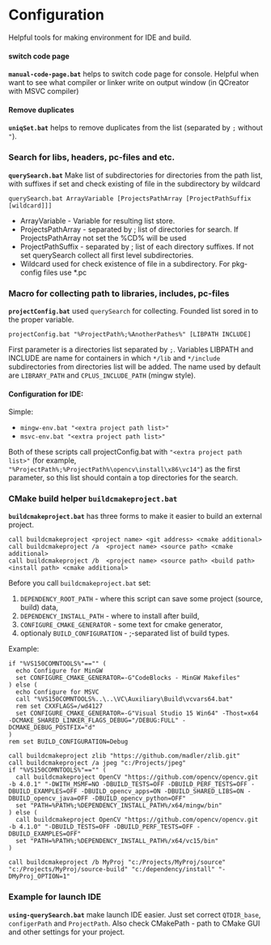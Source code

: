 # Configuration
Helpful tools for making environment for IDE and build.

#### switch code page
**`manual-code-page.bat`** helps to switch code page for console. Helpful when want to see what compiler or linker  write on output window (in QCreator with MSVC compiler)

#### Remove duplicates
**`uniqSet.bat`** helps to remove duplicates from the list (separated by `;` without `"`).

### Search for libs, headers, pc-files and etc.
**`querySearch.bat`** Make list of subdirectories for directories from the path list, with suffixes if set and check existing of file in the subdirectory by wildcard

`querySearch.bat ArrayVariable [ProjectsPathArray [ProjectPathSuffix [wildcard]]]`

  - ArrayVariable - Variable for resulting list store.
  - ProjectsPathArray - separated by ; list of directories for search. If ProjectsPathArray not set the %CD% will be used
  - ProjectPathSuffix - separated by ; list of each directory suffixes. If not set querySearch collect all first level subdirectories.
  - Wildcard used for check existence of file in a subdirectory. For pkg-config files use *.pc

### Macro for collecting path to libraries, includes, pc-files
**`projectConfig.bat`** used `querySearch` for collecting. Founded list sored in to the proper variable.

`projectConfig.bat "%ProjectPath%;%AnotherPathes%" [LIBPATH INCLUDE]`

First parameter is a directories list separated by `;`. Variables LIBPATH and INCLUDE are name for containers in which `*/lib` and `*/include` subdirectories from directories list will be added. The name used by default are `LIBRARY_PATH` and `CPLUS_INCLUDE_PATH` (mingw style).

#### Configuration for IDE:
Simple:
  * `mingw-env.bat "<extra project path list>"`
  * `msvc-env.bat "<extra project path list>"`

Both of these scripts call projectConfig.bat with `"<extra project path list>"` (for example, ` "%ProjectPath%;%ProjectPath%\opencv\install\x86\vc14"`) as the first parameter, so this list should contain a top directories for the search.

### CMake build helper `buildcmakeproject.bat`
**`buildcmakeproject.bat`** has three forms to make it easier to build an external project.
```batch
call buildcmakeproject <project name> <git address> <cmake additional> 
call buildcmakeproject /a  <project name> <source path> <cmake additional> 
call buildcmakeproject /b  <project name> <source path> <build path> <install path> <cmake additional> 
```
Before you call `buildcmakeproject.bat` set:
1. `DEPENDENCY_ROOT_PATH` - where this script can save some project (source, build) data,
1. `DEPENDENCY_INSTALL_PATH` - where to install after build,
2. `CONFIGURE_CMAKE_GENERATOR` - some text for cmake generator,
3. optionaly `BUILD_CONFIGURATION` - ;-separated list of build types.

Example:
```batch
if "%VS150COMNTOOLS%"=="" (
  echo Configure for MinGW
  set CONFIGURE_CMAKE_GENERATOR=-G"CodeBlocks - MinGW Makefiles"
) else (
  echo Configure for MSVC
  call "%VS150COMNTOOLS%..\..\VC\Auxiliary\Build\vcvars64.bat"
  rem set CXXFLAGS=/wd4127
  set CONFIGURE_CMAKE_GENERATOR=-G"Visual Studio 15 Win64" -Thost=x64 -DCMAKE_SHARED_LINKER_FLAGS_DEBUG="/DEBUG:FULL" -DCMAKE_DEBUG_POSTFIX="d"
)
rem set BUILD_CONFIGURATION=Debug

call buildcmakeproject zlib "https://github.com/madler/zlib.git"
call buildcmakeproject /a jpeg "c:/Projects/jpeg"
if "%VS150COMNTOOLS%"=="" (
  call buildcmakeproject OpenCV "https://github.com/opencv/opencv.git -b 4.0.1" "-DWITH_MSMF=NO -DBUILD_TESTS=OFF -DBUILD_PERF_TESTS=OFF -DBUILD_EXAMPLES=OFF -DBUILD_opencv_apps=ON -DBUILD_SHARED_LIBS=ON -DBUILD_opencv_java=OFF -DBUILD_opencv_python=OFF"
  set "PATH=%PATH%;%DEPENDENCY_INSTALL_PATH%/x64/mingw/bin"
) else (
  call buildcmakeproject OpenCV "https://github.com/opencv/opencv.git -b 4.1.0" "-DBUILD_TESTS=OFF -DBUILD_PERF_TESTS=OFF -DBUILD_EXAMPLES=OFF"
  set "PATH=%PATH%;%DEPENDENCY_INSTALL_PATH%/x64/vc15/bin"
)

call buildcmakeproject /b MyProj "c:/Projects/MyProj/source" "c:/Projects/MyProj/source-build" "c:/dependency/install" "-DMyProj_OPTION=1"

```

### Example for launch IDE
**`using-querySearch.bat`** make launch IDE easier. Just set correct `QTDIR_base`, `configerPath` and `ProjectPath`. Also check CMakePath - path to CMake GUI and other settings for your project.
